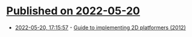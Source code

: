 # [Published on 2022-05-20](index.md)

* [2022-05-20, 17:15:57](https://news.ycombinator.com/item?id=31450218) - [Guide to implementing 2D platformers (2012)](http://higherorderfun.com/blog/2012/05/20/the-guide-to-implementing-2d-platformers/)
